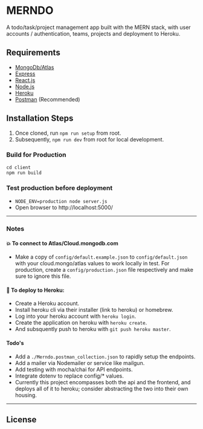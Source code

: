 # MERNDO

A todo/task/project management app built with the MERN stack, with user accounts / authentication, teams, projects and deployment to Heroku.

## Requirements

- [MongoDb/Atlas](https://cloud.mongodb.com/)
- [Express](https://expressjs.com/)
- [React.js](https://reactjs.org/)
- [Node.js](http://nodejs.org/)
- [Heroku](https://heroku.com/)
- [Postman](https://postman.com) (Recommended)

## Installation Steps

1. Once cloned, run `npm run setup` from root.
2. Subsequently, `npm run dev` from root for local development.

### Build for Production

```
cd client
npm run build
```

### Test production before deployment

- `NODE_ENV=production node server.js`
- Open browser to http://localhost:5000/

---

### Notes

#### 💥 To connect to Atlas/Cloud.mongodb.com

- Make a copy of `config/default.example.json` to `config/default.json` with your cloud.mongo/atlas values to work locally in test. For production, create a `config/production.json` file respectively and make sure to ignore this file.

#### 🚀 To deploy to Heroku:

- Create a Heroku account.
- Install heroku cli via their installer (link to heroku) or homebrew.
- Log into your heroku account with `heroku login`.
- Create the application on heroku with `heroku create`.
- And subsquently push to heroku with `git push heroku master`.

<!--
- Since we're ignoring the `./config/*.json` files which Heroku requires for a successful build, we should create a local only branch (e.g. production) to deploy from: 	- `git checkout -b production`
- Add the config file into our track: `git add -f config/production.json`
- Commit your changes; `git commit -am 'deploy...'`
- Push up your local production branch for deployment; `git push heroku production:master`
- Don't forget to make sure your production database is not whitelisted in MongoDB Atlas, otherwise the database connection will fail and your app will crash.
- For subsequent changes, work off master and merge those into your local branch when ready to rebuild/deploy.
 -->

#### Todo's

- Add a `./Merndo.postman_collection.json` to rapidly setup the endpoints.
- Add a mailer via Nodemailer or service like mailgun.
- Add testing with mocha/chai for API endpoints.
- Integrate dotenv to replace config/\* values.
- Currently this project encompasses both the api and the frontend, and deploys all of it to heroku; consider abstracting the two into their own housing.

---

## License

